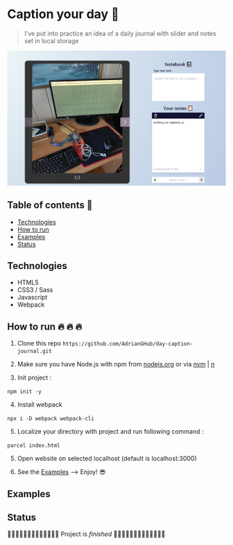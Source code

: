 # Caption your day :rocket:

> I've put into practice an idea of a daily journal with slider and notes set in local storage
  <img src="https://github.com/AdrianGHub/day-caption-journal/blob/master/src/assets/public/github/github-caption.png" alt="Cookie capture."/>
</p>

## Table of contents :notebook_with_decorative_cover:

- [Technologies](#technologies)
- [How to run](#how-to-run-fire-fire-fire)
- [Examples](#examples)
- [Status](#status)

## Technologies 

- HTML5
- CSS3 / Sass
- Javascript
- Webpack

## How to run :fire: :fire: :fire: 

1. Clone this repo `https://github.com/AdrianGHub/day-caption-journal.git`

2. Make sure you have Node.js with npm from [nodejs.org](https://nodejs.org/en/) or via [nvm](https://github.com/nvm-sh/nvm) | [n](https://github.com/tj/n)

3. Init project :

`npm init -y`

4. Install webpack

`npx i -D webpack webpack-cli`

5. Localize your directory with project and run following command :

`parcel index.html`

5. Open website on selected localhost (default is localhost:3000)

6. See the [Examples](#examples) --> Enjoy! :sunglasses:


## Examples


## Status

:tada::tada::tada::tada::tada::tada::tada::tada::tada::tada::tada::tada::tada: Project is _finished_ :tada::tada::tada::tada::tada::tada::tada::tada::tada::tada::tada::tada::tada:

